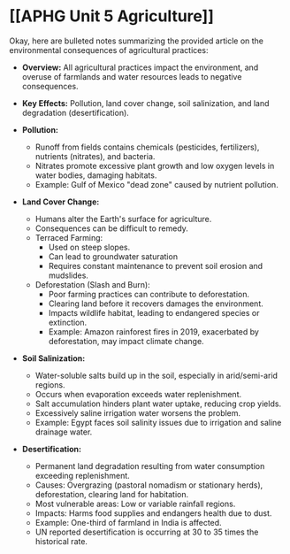 # [[APHG Unit 5 Agriculture]]
Okay, here are bulleted notes summarizing the provided article on the environmental consequences of agricultural practices:

*   **Overview:** All agricultural practices impact the environment, and overuse of farmlands and water resources leads to negative consequences.
*   **Key Effects:** Pollution, land cover change, soil salinization, and land degradation (desertification).

*   **Pollution:**
    *   Runoff from fields contains chemicals (pesticides, fertilizers), nutrients (nitrates), and bacteria.
    *   Nitrates promote excessive plant growth and low oxygen levels in water bodies, damaging habitats.
    *   Example: Gulf of Mexico "dead zone" caused by nutrient pollution.

*   **Land Cover Change:**
    *   Humans alter the Earth's surface for agriculture.
    *   Consequences can be difficult to remedy.
    *   Terraced Farming:
        *   Used on steep slopes.
        *   Can lead to groundwater saturation
        *   Requires constant maintenance to prevent soil erosion and mudslides.
    *   Deforestation (Slash and Burn):
        *   Poor farming practices can contribute to deforestation.
        *   Clearing land before it recovers damages the environment.
        *   Impacts wildlife habitat, leading to endangered species or extinction.
        *   Example: Amazon rainforest fires in 2019, exacerbated by deforestation, may impact climate change.

*   **Soil Salinization:**
    *   Water-soluble salts build up in the soil, especially in arid/semi-arid regions.
    *   Occurs when evaporation exceeds water replenishment.
    *   Salt accumulation hinders plant water uptake, reducing crop yields.
    *   Excessively saline irrigation water worsens the problem.
    *   Example: Egypt faces soil salinity issues due to irrigation and saline drainage water.

*   **Desertification:**
    *   Permanent land degradation resulting from water consumption exceeding replenishment.
    *   Causes: Overgrazing (pastoral nomadism or stationary herds), deforestation, clearing land for habitation.
    *   Most vulnerable areas: Low or variable rainfall regions.
    *   Impacts: Harms food supplies and endangers health due to dust.
    *   Example: One-third of farmland in India is affected.
    *   UN reported desertification is occurring at 30 to 35 times the historical rate.